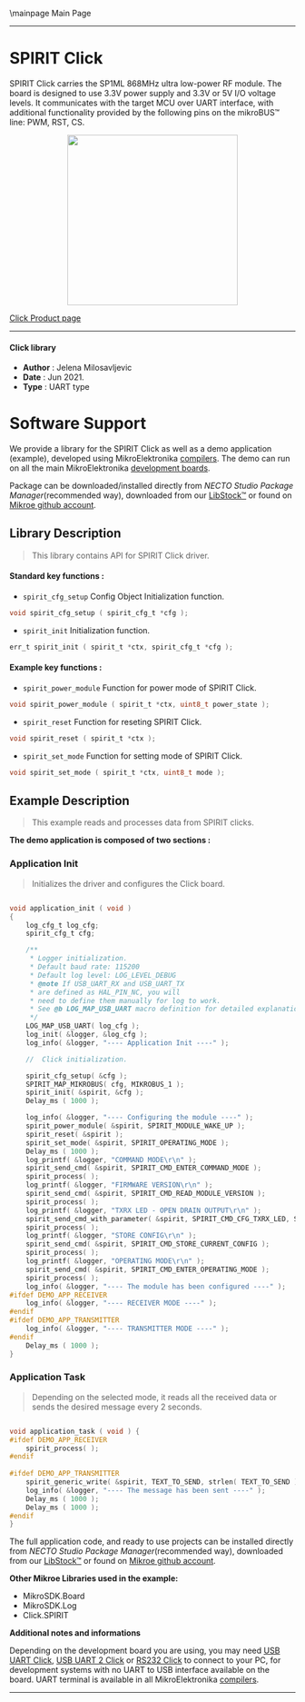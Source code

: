 \mainpage Main Page

---
# SPIRIT Click

SPIRIT Click carries the SP1ML 868MHz ultra low-power RF module. The board is designed to use 3.3V power supply and 3.3V or 5V I/O voltage levels. It communicates with the target MCU over UART interface, with additional functionality provided by the following pins on the mikroBUS™ line: PWM, RST, CS.

<p align="center">
  <img src="https://download.mikroe.com/images/click_for_ide/spirit_click.png" height=300px>
</p>

[Click Product page](https://www.mikroe.com/spirit-click)

---


#### Click library

- **Author**        : Jelena Milosavljevic
- **Date**          : Jun 2021.
- **Type**          : UART type


# Software Support

We provide a library for the SPIRIT Click
as well as a demo application (example), developed using MikroElektronika
[compilers](https://www.mikroe.com/necto-studio).
The demo can run on all the main MikroElektronika [development boards](https://www.mikroe.com/development-boards).

Package can be downloaded/installed directly from *NECTO Studio Package Manager*(recommended way), downloaded from our [LibStock&trade;](https://libstock.mikroe.com) or found on [Mikroe github account](https://github.com/MikroElektronika/mikrosdk_click_v2/tree/master/clicks).

## Library Description

> This library contains API for SPIRIT Click driver.

#### Standard key functions :

- `spirit_cfg_setup` Config Object Initialization function.
```c
void spirit_cfg_setup ( spirit_cfg_t *cfg );
```

- `spirit_init` Initialization function.
```c
err_t spirit_init ( spirit_t *ctx, spirit_cfg_t *cfg );
```

#### Example key functions :

- `spirit_power_module` Function for power mode of SPIRIT Click.
```c
void spirit_power_module ( spirit_t *ctx, uint8_t power_state );
```

- `spirit_reset` Function for reseting SPIRIT Click.
```c
void spirit_reset ( spirit_t *ctx );
```

- `spirit_set_mode` Function for setting mode of SPIRIT Click.
```c
void spirit_set_mode ( spirit_t *ctx, uint8_t mode );
```

## Example Description

> This example reads and processes data from SPIRIT clicks.

**The demo application is composed of two sections :**

### Application Init

> Initializes the driver and configures the Click board.

```c

void application_init ( void ) 
{
    log_cfg_t log_cfg;
    spirit_cfg_t cfg;

    /** 
     * Logger initialization.
     * Default baud rate: 115200
     * Default log level: LOG_LEVEL_DEBUG
     * @note If USB_UART_RX and USB_UART_TX 
     * are defined as HAL_PIN_NC, you will 
     * need to define them manually for log to work. 
     * See @b LOG_MAP_USB_UART macro definition for detailed explanation.
     */
    LOG_MAP_USB_UART( log_cfg );
    log_init( &logger, &log_cfg );
    log_info( &logger, "---- Application Init ----" );

    //  Click initialization.

    spirit_cfg_setup( &cfg );
    SPIRIT_MAP_MIKROBUS( cfg, MIKROBUS_1 );
    spirit_init( &spirit, &cfg );
    Delay_ms ( 1000 );

    log_info( &logger, "---- Configuring the module ----" );
    spirit_power_module( &spirit, SPIRIT_MODULE_WAKE_UP );
    spirit_reset( &spirit );
    spirit_set_mode( &spirit, SPIRIT_OPERATING_MODE );
    Delay_ms ( 1000 );
    log_printf( &logger, "COMMAND MODE\r\n" );
    spirit_send_cmd( &spirit, SPIRIT_CMD_ENTER_COMMAND_MODE );
    spirit_process( );
    log_printf( &logger, "FIRMWARE VERSION\r\n" );
    spirit_send_cmd( &spirit, SPIRIT_CMD_READ_MODULE_VERSION );
    spirit_process( );
    log_printf( &logger, "TXRX LED - OPEN DRAIN OUTPUT\r\n" );
    spirit_send_cmd_with_parameter( &spirit, SPIRIT_CMD_CFG_TXRX_LED, SPIRIT_PCFG_TXRXLED_OPEN_DRAIN );
    spirit_process( );
    log_printf( &logger, "STORE CONFIG\r\n" );
    spirit_send_cmd( &spirit, SPIRIT_CMD_STORE_CURRENT_CONFIG );
    spirit_process( );
    log_printf( &logger, "OPERATING MODE\r\n" );
    spirit_send_cmd( &spirit, SPIRIT_CMD_ENTER_OPERATING_MODE );
    spirit_process( );
    log_info( &logger, "---- The module has been configured ----" );
#ifdef DEMO_APP_RECEIVER
    log_info( &logger, "---- RECEIVER MODE ----" );
#endif 
#ifdef DEMO_APP_TRANSMITTER
    log_info( &logger, "---- TRANSMITTER MODE ----" );
#endif 
    Delay_ms ( 1000 );
}

```

### Application Task

> Depending on the selected mode, it reads all the received data or sends the desired message every 2 seconds.

```c

void application_task ( void ) {
#ifdef DEMO_APP_RECEIVER
    spirit_process( );
#endif   
    
#ifdef DEMO_APP_TRANSMITTER 
    spirit_generic_write( &spirit, TEXT_TO_SEND, strlen( TEXT_TO_SEND ) );
    log_info( &logger, "---- The message has been sent ----" );
    Delay_ms ( 1000 );
    Delay_ms ( 1000 );
#endif
}

```

The full application code, and ready to use projects can be installed directly from *NECTO Studio Package Manager*(recommended way), downloaded from our [LibStock&trade;](https://libstock.mikroe.com) or found on [Mikroe github account](https://github.com/MikroElektronika/mikrosdk_click_v2/tree/master/clicks).

**Other Mikroe Libraries used in the example:**

- MikroSDK.Board
- MikroSDK.Log
- Click.SPIRIT

**Additional notes and informations**

Depending on the development board you are using, you may need
[USB UART Click](https://www.mikroe.com/usb-uart-click),
[USB UART 2 Click](https://www.mikroe.com/usb-uart-2-click) or
[RS232 Click](https://www.mikroe.com/rs232-click) to connect to your PC, for
development systems with no UART to USB interface available on the board. UART
terminal is available in all MikroElektronika
[compilers](https://shop.mikroe.com/compilers).

---
